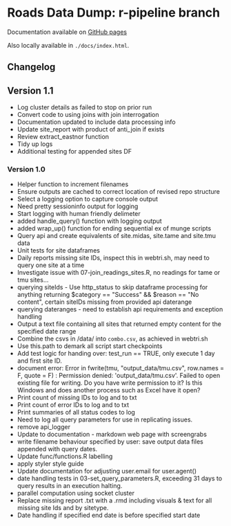 # Roads Data Dump: r-pipeline branch

Documentation available on [GitHub pages](https://datasciencecampus.github.io/road-data-pipeline-documentation/)

Also locally available in `./docs/index.html`.

## Changelog

## Version 1.1

* Log cluster details as failed to stop on prior run
* Convert code to using joins with join interrogation
* Documentation updated to include data processing info
* Update site_report with product of anti_join if exists
* Review extract_eastnor function
* Tidy up logs
* Additional testing for appended sites DF

### Version 1.0

* Helper function to increment filenames
* Ensure outputs are cached to correct location of revised repo structure
* Select a logging option to capture console output
* Need pretty sessioninfo output for logging
* Start logging with human friendly delimeter
* added handle_query() function with logging output
* added wrap_up() function for ending sequential ex of munge scripts
* Query api and create equivalents of site.midas, site.tame and site.tmu data
* Unit tests for site dataframes
* Daily reports missing site IDs, inspect this in webtri.sh, may need to query one site at a time
* Investigate issue with 07-join_readings_sites.R, no readings for tame or tmu sites...
* querying siteIds - Use http_status to skip dataframe processing for anything returning $category == "Success" && $reason == "No content", certain siteIDs missing from provided api daterange
* querying dateranges - need to establish api requirements and exception handling
* Output a text file containing all sites that returned empty content for the specified date range
* Combine the csvs in /data/ into `combo.csv`, as achieved in webtri.sh
* Use this.path to demark all script start checkpoints
* Add test logic for handing over: test_run == TRUE, only execute 1 day and first  site ID.
* document error: Error in fwrite(tmu, "output_data/tmu.csv", row.names = F, quote = F) : 
  Permission denied: 'output_data/tmu.csv'. Failed to open existing file for writing. Do you have write permission to it? Is this Windows and does another process such as Excel have it open?
* Print count of missing IDs to log and to txt
* Print count of error IDs to log and to txt
* Print summaries of all status codes to log
* Need to log all query parameters for use in replicating issues.
* remove api_logger
* Update to documentation - markdown web page with screengrabs
* write filename behaviour specified by user: save output data files appended with query dates.
* Update func/functions.R labelling
* apply styler style guide
* Update documentation for adjusting user.email for user.agent()
* date handling tests in 03-set_query_parameters.R, exceeding 31 days to query results in an execution halting.
* parallel computation using socket cluster
* Replace missing report .txt with a .rmd including visuals & text for all missing site Ids and by sitetype.
* Date handling if specified end date is before specified start date